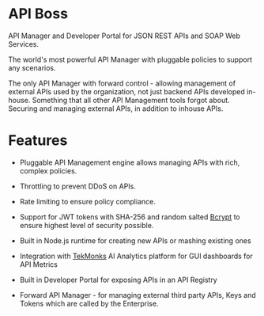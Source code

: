 API Boss
============
API Manager and Developer Portal for JSON REST APIs and SOAP Web Services.

The world's most powerful API Manager with pluggable policies to support any scenarios.

The only API Manager with forward control - allowing management of external APIs used by the organization, not just backend APIs developed in-house. Something that all other API Management tools forgot about. Securing and managing external APIs, in addition to inhouse APIs.

# Features
* Pluggable API Management engine allows managing APIs with rich, complex policies.

* Throttling to prevent DDoS on APIs.

* Rate limiting to ensure policy compliance. 

* Support for JWT tokens with SHA-256 and random salted [Bcrypt](https://en.wikipedia.org/wiki/Bcrypt) to ensure highest level of security possible.

* Built in Node.js runtime for creating new APIs or mashing existing ones

* Integration with [TekMonks](https://tekmonks.com) AI Analytics platform for GUI dashboards for API Metrics

* Built in Developer Portal for exposing APIs in an API Registry

* Forward API Manager - for managing external third party APIs, Keys and Tokens which are called by the Enterprise. 
